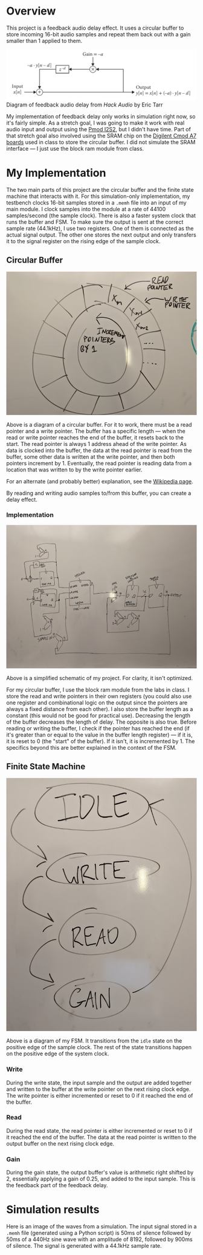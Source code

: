 # Overview

This project is a feedback audio delay effect. It uses a circular buffer to store incoming 16-bit audio samples and repeat them back out with a gain smaller than 1 applied to them.

![](images/FeedbackDelayDiagram.png)
Diagram of feedback audio delay from *Hack Audio* by Eric Tarr

My implementation of feedback delay only works in simulation right now, so it's fairly simple. As a stretch goal, I was going to make it work with real audio input and output using the [Pmod I2S2](https://digilent.com/shop/pmod-i2s2-stereo-audio-input-and-output/), but I didn't have time. Part of that stretch goal also involved using the SRAM chip on the [Digilent Cmod A7 boards](https://digilent.com/reference/programmable-logic/cmod-a7/reference-manual) used in class to store the circular buffer. I did not simulate the SRAM interface — I just use the block ram module from class.

# My Implementation

The two main parts of this project are the circular buffer and the finite state machine that interacts with it. For this simulation-only implementation, my testbench clocks 16-bit samples stored in a `.memh` file into an input of my main module. I clock samples into the module at a rate of 44100 samples/second (the sample clock). There is also a faster system clock that runs the buffer and FSM. To make sure the output is sent at the correct sample rate (44.1kHz), I use two registers. One of them is connected as the actual signal output. The other one stores the next output and only transfers it to the signal register on the rising edge of the sample clock.

## Circular Buffer

![](images/circularbuffer.jpg)

Above is a diagram of a circular buffer. For it to work, there must be a read pointer and a write pointer. The buffer has a specific length — when the read or write pointer reaches the end of the buffer, it resets back to the start. The read pointer is always 1 address ahead of the write pointer. As data is clocked into the buffer, the data at the read pointer is read from the buffer, some other data is written at the write pointer, and then both pointers increment by 1. Eventually, the read pointer is reading data from a location that was written to by the write pointer earlier.

For an alternate (and probably better) explanation, see the [Wikipedia page](https://en.wikipedia.org/wiki/Circular_buffer).

By reading and writing audio samples to/from this buffer, you can create a delay effect.

### Implementation

![](images/schematic.jpg)

Above is a simplified schematic of my project. For clarity, it isn't optimized. 

For my circular buffer, I use the block ram module from the labs in class. I store the read and write pointers in their own registers (you could also use one register and combinational logic on the output since the pointers are always a fixed distance from each other). I also store the buffer length as a constant (this would not be good for practical use). Decreasing the length of the buffer decreases the length of delay. The opposite is also true. Before reading or writing the buffer, I check if the pointer has reached the end (if it's greater than or equal to the value in the buffer length register) — if it is, it is reset to 0 (the "start" of the buffer). If it isn't, it is incremented by 1. The specifics beyond this are better explained in the context of the FSM.

## Finite State Machine

![](images/fsm.jpg)

Above is a diagram of my FSM. It transitions from the `idle` state on the positive edge of the sample clock. The rest of the state transitions happen on the positive edge of the system clock.

### Write

During the write state, the input sample and the output are added together and written to the buffer at the write pointer on the next rising clock edge. The write pointer is either incremented or reset to 0 if it reached the end of the buffer.

### Read

During the read state, the read pointer is either incremented or reset to 0 if it reached the end of the buffer. The data at the read pointer is written to the output buffer on the next rising clock edge.

### Gain

During the gain state, the output buffer's value is arithmetic right shifted by 2, essentially applying a gain of 0.25, and added to the input sample. This is the feedback part of the feedback delay.

# Simulation results

Here is an image of the waves from a simulation. The input signal stored in a `.memh` file (generated using a Python script) is 50ms of silence followed by 50ms of a 440Hz sine wave with an amplitude of 8192, followed by 900ms of silence. The signal is generated with a 44.1kHz sample rate.
